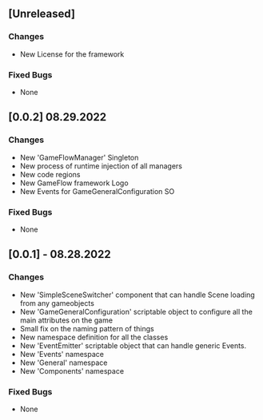 ## [Unreleased]
### Changes
- New License for the framework
### Fixed Bugs
- None

## [0.0.2] 08.29.2022
### Changes
- New 'GameFlowManager' Singleton
- New process of runtime injection of all managers
- New code regions
- New GameFlow framework Logo
- New Events for GameGeneralConfiguration SO
### Fixed Bugs
- None

## [0.0.1] - 08.28.2022
### Changes
- New 'SimpleSceneSwitcher' component that can handle Scene loading from any gameobjects
- New 'GameGeneralConfiguration' scriptable object to configure all the main attributes on the game
- Small fix on the naming pattern of things
- New namespace definition for all the classes
- New 'EventEmitter' scriptable object that can handle generic Events.
- New 'Events' namespace
- New 'General' namespace
- New 'Components' namespace
### Fixed Bugs
- None